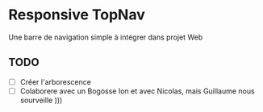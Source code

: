 # Responsive TopNav

Une barre de navigation simple à intégrer dans projet Web

## TODO

- [ ] Créer l'arborescence
- [ ] Colaborere avec un Bogosse Ion et avec Nicolas, mais Guillaume nous sourveille )))
